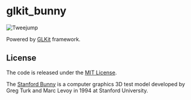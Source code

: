 # glkit_bunny

![Tweejump](https://raw.github.com/sakrist/glkit_bunny/master/bunny_screen.png)

Powered by [GLKit][13] framework.


[13]: http://developer.apple.com/library/ios/#documentation/GLkit/Reference/GLKit_Collection/Introduction/Introduction.html#//apple_ref/doc/uid/TP40010915-CH1-SW1

## License

The code is released under the [MIT License][31].

The [Stanford Bunny][32] is a computer graphics 3D test model developed by Greg Turk and Marc Levoy in 1994 at Stanford University.

[31]: http://opensource.org/licenses/mit-license.php
[32]: http://en.wikipedia.org/wiki/Stanford_Bunny
